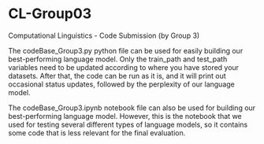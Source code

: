 # CL-Group03
Computational Linguistics - Code Submission (by Group 3)

The codeBase_Group3.py python file can be used for easily building our best-performing language model. Only the train_path and test_path variables need to be updated according to where you have stored your datasets. After that, the code can be run as it is, and it will print out occasional status updates, followed by the perplexity of our language model.

The codeBase_Group3.ipynb notebook file can also be used for building our best-performing language model. However, this is the notebook that we used for testing several different types of language models, so it contains some code that is less relevant for the final evaluation. 
